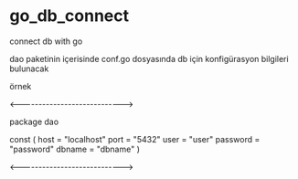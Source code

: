 # go_db_connect
connect db with go

dao paketinin içerisinde conf.go dosyasında db için konfigürasyon bilgileri bulunacak

örnek

<---------------------------->

package dao

const (
	host     = "localhost"
	port     = "5432"
	user     = "user"
	password = "password"
	dbname   = "dbname"
)

<---------------------------->
